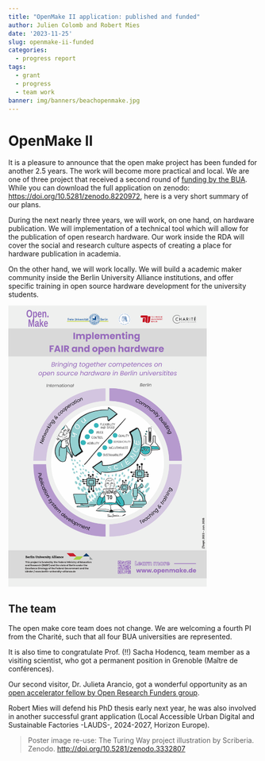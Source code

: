 ```yaml
---
title: "OpenMake II application: published and funded"
author: Julien Colomb and Robert Mies
date: '2023-11-25'
slug: openmake-ii-funded
categories:
  - progress report
tags:
  - grant
  - progress
  - team work
banner: img/banners/beachopenmake.jpg
---
```


# OpenMake II

It is a pleasure to announce that the open make project has been funded for another 2.5 years. The work will become more practical and local.
We are one of three project that received a second round of [funding by the BUA]( https://www.berlin-university-alliance.de/en/commitments/research-quality/forschung/index.html?ts=1690359598). 
While you can download the full application on zenodo: https://doi.org/10.5281/zenodo.8220972, here is a very short summary of our plans.

During the next nearly three years, we will work, on one hand, on hardware publication.
We will implementation of a technical tool which will allow for the publication of open research hardware.
Our work inside the RDA will cover the social and research culture aspects of creating a place for hardware publication in academia.

On the other hand, we will work locally. 
We will build a academic maker community inside the Berlin University Alliance institutions, and offer specific training in  open source hardware development for the university students.

<img src="images/OPEN.MAKE II Poster.pdf" alt="Visual poster of the Open Make project plan. Four working packages are indicated around a figure of the Turing way book representing reasons to open the hardware creation work in academia." width="400px"/>


## The team 

The open make core team does not change. We are welcoming a fourth PI from the Charité, such that all four BUA universities are represented.

It is also time to congratulate Prof. (!!) Sacha Hodencq, team member as a visiting scientist, who got a permanent position in Grenoble (Maître de conférences). 

Our second visitor, Dr. Julieta Arancio, got a wonderful opportunity as an [open accelerator fellow by Open Research Funders group](https://www.orfg.org/news/2023/10/02/orfg-welcomes-julieta-arancio-as-open-accelerator-fellow). 

Robert Mies will defend his PhD thesis early next year, he was also involved in another successful  grant application (Local Accessible Urban Digital and Sustainable Factories -LAUDS-, 2024-2027, Horizon Europe).


> Poster image re-use: The Turing Way project illustration by Scriberia. Zenodo. http://doi.org/10.5281/zenodo.3332807